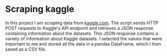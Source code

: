 # Scraping kaggle
In this project I am scraping data from [kaggle.com](https://kaggle.com). The script sends HTTP POST requests to Kaggle's API endpoint and retrieves a JSON response containing information about the datasets. This JSON response contains a variety of information about Kaggle datasets. I selected the values that were important to me and stored all the data in a pandas DataFrame, which I then saved as a CSV file.

